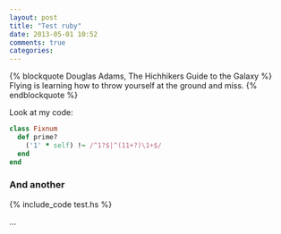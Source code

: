 ```yaml
---
layout: post
title: "Test ruby"
date: 2013-05-01 10:52
comments: true
categories: 
---
```


{% blockquote Douglas Adams, The Hichhikers Guide to the Galaxy %}
Flying is learning how to throw yourself at the ground and miss.
{% endblockquote %}

Look at my code:


``` ruby Discover if a number is prime http://www.noulakaz.net/weblog/2007/03/18/a-regular-expression-to-check-for-prime-numbers/ Source Article
class Fixnum
  def prime?
    ('1' * self) !~ /^1?$|^(11+?)\1+$/
  end
end
```

### And another

{% include_code test.hs %}

...


